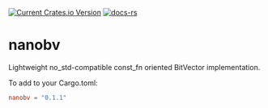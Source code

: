 [![Current Crates.io Version](https://img.shields.io/crates/v/nanobv.svg)](https://crates.io/crates/nanobv)
[![docs-rs](https://docs.rs/nanobv/badge.svg)](https://docs.rs/nanobv)

# nanobv

Lightweight no_std-compatible const_fn oriented BitVector implementation.

To add to your Cargo.toml:
```toml
nanobv = "0.1.1"
```
